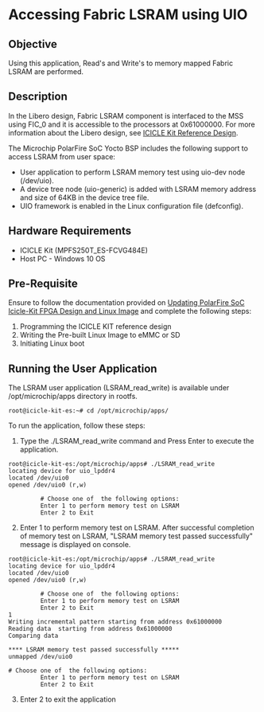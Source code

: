 # Accessing Fabric LSRAM using UIO

## Objective

Using this application, Read's and Write's to memory mapped Fabric LSRAM are performed.

## Description

In the Libero design, Fabric LSRAM component is interfaced to the MSS using FIC_0 and it is accessible to the processors at 0x61000000. For more information about the Libero design, see [ICICLE Kit Reference Design](https://github.com/polarfire-soc/icicle-kit-reference-design).

The Microchip PolarFire SoC Yocto BSP includes the following support to access LSRAM from user space:

- User application to perform LSRAM memory test using uio-dev node (/dev/uio).
- A device tree node (uio-generic) is added with LSRAM memory address and size of 64KB in the device tree file.
- UIO framework is enabled in the Linux configuration file (defconfig).

## Hardware Requirements

- ICICLE Kit (MPFS250T_ES-FCVG484E)
- Host PC - Windows 10 OS

## Pre-Requisite

Ensure to follow the documentation provided on [Updating PolarFire SoC Icicle-Kit FPGA Design and Linux Image](https://github.com/polarfire-soc/polarfire-soc-documentation/blob/master/boards/mpfs-icicle-kit-es/updating-icicle-kit/updating-icicle-kit-design-and-linux.md) and complete the following steps:
1. Programming the ICICLE KIT reference design
2. Writing the Pre-built Linux Image to eMMC or SD
3. Initiating Linux boot


## Running the User Application

The LSRAM user application (LSRAM_read_write) is available under /opt/microchip/apps directory in rootfs.


```
root@icicle-kit-es:~# cd /opt/microchip/apps/
```
To run the application, follow these steps:
1. Type the ./LSRAM_read_write command and Press Enter to execute the application.


```
root@icicle-kit-es:/opt/microchip/apps# ./LSRAM_read_write
locating device for uio_lpddr4
located /dev/uio0
opened /dev/uio0 (r,w)

         # Choose one of  the following options:
         Enter 1 to perform memory test on LSRAM
         Enter 2 to Exit  
```

2. Enter 1 to perform memory test on LSRAM.
   After successful completion of memory test on LSRAM, "LSRAM memory test passed successfully" message is displayed on console.


```
root@icicle-kit-es:/opt/microchip/apps# ./LSRAM_read_write
locating device for uio_lpddr4
located /dev/uio0
opened /dev/uio0 (r,w)

         # Choose one of  the following options:
         Enter 1 to perform memory test on LSRAM
         Enter 2 to Exit
1
Writing incremental pattern starting from address 0x61000000
Reading data  starting from address 0x61000000
Comparing data

**** LSRAM memory test passed successfully *****
unmapped /dev/uio0

# Choose one of  the following options:
         Enter 1 to perform memory test on LSRAM
         Enter 2 to Exit
```

3. Enter 2 to exit the application

